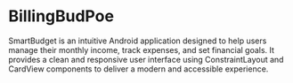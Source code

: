 # BillingBudPoe
SmartBudget is an intuitive Android application designed to help users manage their monthly income, track expenses, and set financial goals. It provides a clean and responsive user interface using ConstraintLayout and CardView components to deliver a modern and accessible experience.
